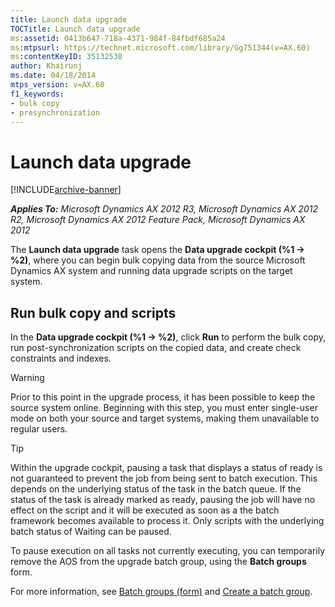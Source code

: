 ```yaml
---
title: Launch data upgrade
TOCTitle: Launch data upgrade
ms:assetid: 0413b647-718a-4371-984f-84fbdf685a24
ms:mtpsurl: https://technet.microsoft.com/library/Gg751344(v=AX.60)
ms:contentKeyID: 35132530
author: Khairunj
ms.date: 04/18/2014
mtps_version: v=AX.60
f1_keywords:
- bulk copy
- presynchronization
---
```


# Launch data upgrade 


[!INCLUDE[archive-banner](includes/archive-banner.md)]


_**Applies To:** Microsoft Dynamics AX 2012 R3, Microsoft Dynamics AX 2012 R2, Microsoft Dynamics AX 2012 Feature Pack, Microsoft Dynamics AX 2012_

The **Launch data upgrade** task opens the **Data upgrade cockpit (%1 -\> %2)**, where you can begin bulk copying data from the source Microsoft Dynamics AX system and running data upgrade scripts on the target system.

## Run bulk copy and scripts

In the **Data upgrade cockpit (%1 -\> %2)**, click **Run** to perform the bulk copy, run post-synchronization scripts on the copied data, and create check constraints and indexes.


> [!WARNING]
> <P>Prior to this point in the upgrade process, it has been possible to keep the source system online. Beginning with this step, you must enter single-user mode on both your source and target systems, making them unavailable to regular users.</P>




> [!TIP]
> <P>Within the upgrade cockpit, pausing a task that displays a status of ready is not guaranteed to prevent the job from being sent to batch execution. This depends on the underlying status of the task in the batch queue. If the status of the task is already marked as ready, pausing the job will have no effect on the script and it will be executed as soon as a the batch framework becomes available to process it. Only scripts with the underlying batch status of Waiting can be paused.</P>
> <P>To pause execution on all tasks not currently executing, you can temporarily remove the AOS from the upgrade batch group, using the <STRONG>Batch groups</STRONG> form.</P>
> <P>For more information, see <A href="https://technet.microsoft.com/library/aa575384(v=ax.60)">Batch groups (form)</A> and <A href="create-a-batch-group.md">Create a batch group</A>.</P>


  


